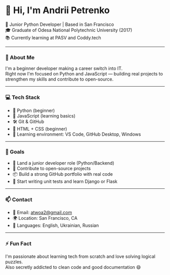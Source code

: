 # 👋 Hi, I'm Andrii Petrenko

🎯 Junior Python Developer | Based in San Francisco  
🎓 Graduate of Odesa National Polytechnic University (2017)  
📚 Currently learning at PASV and Coddy.tech

---

### 🧠 About Me

I'm a beginner developer making a career switch into IT.  
Right now I'm focused on Python and JavaScript — building real projects to strengthen my skills and contribute to open-source.

---

### 💻 Tech Stack

- 🐍 Python (beginner)
- 📄 JavaScript (learning basics)
- 🛠️ Git & GitHub
- 🧱 HTML + CSS (beginner)
- 🧠 Learning environment: VS Code, GitHub Desktop, Windows

---

### 🚀 Goals

- 💼 Land a junior developer role (Python/Backend)
- 🤝 Contribute to open-source projects
- 📦 Build a strong GitHub portfolio with real code
- 🧪 Start writing unit tests and learn Django or Flask

---

### 📫 Contact

- 📧 Email: [atwoa2@gmail.com](mailto:atwoa2@gmail.com)
- 🌍 Location: San Francisco, CA
- 📘 Languages: English, Ukrainian, Russian

---

### ⚡ Fun Fact

I'm passionate about learning tech from scratch and love solving logical puzzles.  
Also secretly addicted to clean code and good documentation 😄
